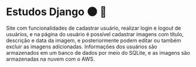 # Estudos Django :new_moon: :milky_way:
Site com funcionalidades de cadastrar usuário, realizar login e logout de usuários, e na página do usuário é possível cadastrar imagens com título, 
descrição e data da imagem, e posteriormente podem editar ou também excluir as imagens adicionadas.
Informações dos usuários são armazenados em um banco de dados por meio do SQLite, e as imagens são armazenadas na nuvem com o AWS.
